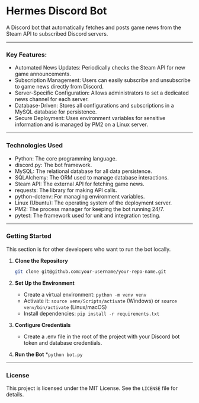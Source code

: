 # Hermes Discord Bot

A Discord bot that automatically fetches and posts game news from the Steam API to subscribed Discord servers.

---

### Key Features:

- Automated News Updates: Periodically checks the Steam API for new game announcements.
- Subscription Management: Users can easily subscribe and unsubscribe to game news directly from Discord.
- Server-Specific Configuration: Allows administrators to set a dedicated news channel for each server.
- Database-Driven: Stores all configurations and subscriptions in a MySQL database for persistence.
- Secure Deployment: Uses environment variables for sensitive information and is managed by PM2 on a Linux server.

---

### Technologies Used

- Python: The core programming language.
- discord.py: The bot framework.
- MySQL: The relational database for all data persistence.
- SQLAlchemy: The ORM used to manage database interactions.
- Steam API: The external API for fetching game news.
- requests: The library for making API calls.
- python-dotenv: For managing environment variables.
- Linux (Ubuntu): The operating system of the deployment server.
- PM2: The process manager for keeping the bot running 24/7.
- pytest: The framework used for unit and integration testing.

---

### Getting Started

This section is for other developers who want to run the bot locally.

1. **Clone the Repository**

   ```bash
   git clone git@github.com:your-username/your-repo-name.git
   ```

2. **Set Up the Environment**

   - Create a virtual environment: `python -m venv venv`
   - Activate it: `source venv/Scripts/activate` (Windows) or `source venv/bin/activate` (Linux/macOS)
   - Install dependencies: `pip install -r requirements.txt`

3. **Configure Credentials**

   - Create a .env file in the root of the project with your Discord bot token and database credentials.

4. **Run the Bot** \*`python bot.py`

---

### License

This project is licensed under the MIT License. See the `LICENSE` file for details.

